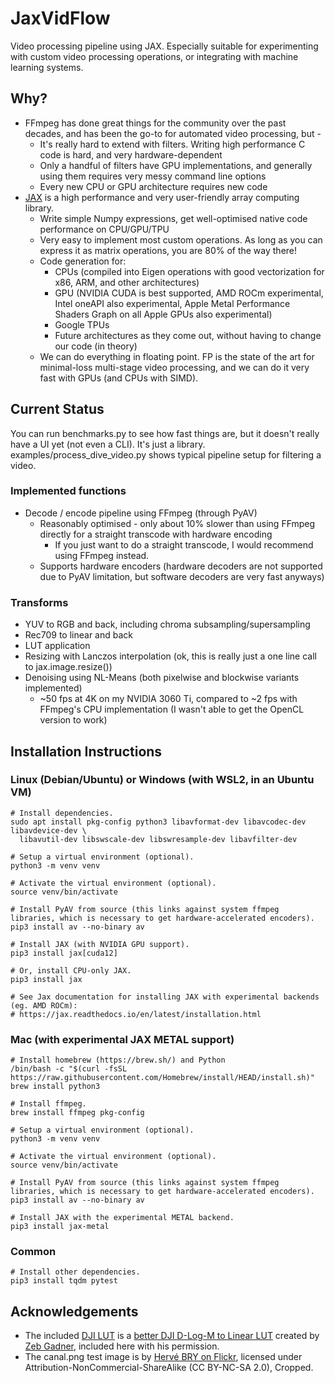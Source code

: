 # JaxVidFlow
Video processing pipeline using JAX. Especially suitable for experimenting with custom video processing operations, or integrating with machine learning systems.

## Why?
* FFmpeg has done great things for the community over the past decades, and has been the go-to for automated video processing, but -
  * It's really hard to extend with filters. Writing high performance C code is hard, and very hardware-dependent
  * Only a handful of filters have GPU implementations, and generally using them requires very messy command line options
  * Every new CPU or GPU architecture requires new code
* [JAX](https://jax.readthedocs.io/en/latest/index.html) is a high performance and very user-friendly array computing library.
  * Write simple Numpy expressions, get well-optimised native code performance on CPU/GPU/TPU
  * Very easy to implement most custom operations. As long as you can express it as matrix operations, you are 80% of the way there!
  * Code generation for:
    * CPUs (compiled into Eigen operations with good vectorization for x86, ARM, and other architectures)
    * GPU (NVIDIA CUDA is best supported, AMD ROCm experimental, Intel oneAPI also experimental, Apple Metal Performance Shaders Graph on all Apple GPUs also experimental)
    * Google TPUs
    * Future architectures as they come out, without having to change our code (in theory)
  * We can do everything in floating point. FP is the state of the art for minimal-loss multi-stage video processing, and we can do it very fast with GPUs (and CPUs with SIMD).

## Current Status

You can run benchmarks.py to see how fast things are, but it doesn't really have a UI yet (not even a CLI). It's just a library. examples/process_dive_video.py shows typical pipeline setup for filtering a video.

### Implemented functions
* Decode / encode pipeline using FFmpeg (through PyAV)
  * Reasonably optimised - only about 10% slower than using FFmpeg directly for a straight transcode with hardware encoding
    * If you just want to do a straight transcode, I would recommend using FFmpeg instead.
  * Supports hardware encoders (hardware decoders are not supported due to PyAV limitation, but software decoders are very fast anyways)

### Transforms
* YUV to RGB and back, including chroma subsampling/supersampling
* Rec709 to linear and back
* LUT application
* Resizing with Lanczos interpolation (ok, this is really just a one line call to jax.image.resize())
* Denoising using NL-Means (both pixelwise and blockwise variants implemented)
  * ~50 fps at 4K on my NVIDIA 3060 Ti, compared to ~2 fps with FFmpeg's CPU implementation (I wasn't able to get the OpenCL version to work)

## Installation Instructions
### Linux (Debian/Ubuntu) or Windows (with WSL2, in an Ubuntu VM)
```
# Install dependencies.
sudo apt install pkg-config python3 libavformat-dev libavcodec-dev libavdevice-dev \
  libavutil-dev libswscale-dev libswresample-dev libavfilter-dev

# Setup a virtual environment (optional).
python3 -m venv venv

# Activate the virtual environment (optional).
source venv/bin/activate

# Install PyAV from source (this links against system ffmpeg libraries, which is necessary to get hardware-accelerated encoders).
pip3 install av --no-binary av

# Install JAX (with NVIDIA GPU support).
pip3 install jax[cuda12]

# Or, install CPU-only JAX.
pip3 install jax

# See Jax documentation for installing JAX with experimental backends (eg. AMD ROCm):
# https://jax.readthedocs.io/en/latest/installation.html
```

### Mac (with experimental JAX METAL support)
```
# Install homebrew (https://brew.sh/) and Python
/bin/bash -c "$(curl -fsSL https://raw.githubusercontent.com/Homebrew/install/HEAD/install.sh)"
brew install python3

# Install ffmpeg.
brew install ffmpeg pkg-config

# Setup a virtual environment (optional).
python3 -m venv venv

# Activate the virtual environment (optional).
source venv/bin/activate

# Install PyAV from source (this links against system ffmpeg libraries, which is necessary to get hardware-accelerated encoders).
pip3 install av --no-binary av

# Install JAX with the experimental METAL backend.
pip3 install jax-metal
```

### Common
```
# Install other dependencies.
pip3 install tqdm pytest
```

## Acknowledgements
* The included [DJI LUT](https://github.com/matthewlai/JaxVidFlow/blob/main/luts/D_LOG_M_to_Rec_709_LUT_ZG_Rev1.cube) is a [better DJI D-Log-M to Linear LUT](https://www.zebgardner.com/photo-and-video-editing/dji-d-log-m-colorgrading) created by [Zeb Gadner](https://www.zebgardner.com/), included here with his permission.
* The canal.png test image is by [Hervé BRY on Flickr](https://www.flickr.com/photos/setaou/2162752903/), licensed under Attribution-NonCommercial-ShareAlike (CC BY-NC-SA 2.0), Cropped.
